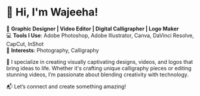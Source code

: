 # 👋 Hi, I'm Wajeeha!

🎨 **Graphic Designer | Video Editor | Digital Calligrapher | Logo Maker**  
💻 **Tools I Use**: Adobe Photoshop, Adobe Illustrator, Canva, DaVinci Resolve, CapCut, InShot  
📸 **Interests**: Photography, Calligraphy  

🌟 I specialize in creating visually captivating designs, videos, and logos that bring ideas to life. Whether it's crafting unique calligraphy pieces or editing stunning videos, I’m passionate about blending creativity with technology.  

📬 Let’s connect and create something amazing!

